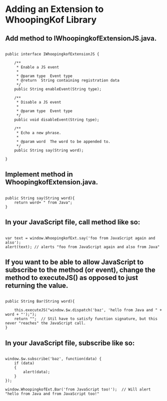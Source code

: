 Adding an Extension to WhoopingKof Library
==========================================

Add method to IWhoopingkofExtensionJS.java.  
-------------------------------------------
<pre><code>
public interface IWhoopingkofExtensionJS {
	
	/**
	 * Enable a JS event
	 * 
	 * @param type	Event type
	 * @return	String containing registration data
	 */
	public String enableEvent(String type);
	
	/**
	 * Disable a JS event
	 * 
	 * @param type	Event type
	 */
	public void disableEvent(String type);
	
	/**
	 * Echo a new phrase.
	 * 
	 * @param word	The word to be appended to.
	 */
	public String say(String word);
	
}
</code></pre>

Implement method in WhoopingkofExtension.java.
----------------------------------------------
<pre><code>
public String say(String word){
	return word+ " from Java";
}
</code></pre>

In your JavaScript file, call method like so:
---------------------------------------------
<pre><code>
var text = window.WhoopingkofExt.say('foo from JavaScript again and also');
alert(text); // alerts "foo from JavaScript again and also from Java"
</code></pre>

If you want to be able to allow JavaScript to subscribe to the method (or event), change the method to executeJS() as opposed to just returning the value.
----------------------------------------------------------------------------------------------------------------------------------------------------------
<pre><code>
public String Bar(String word){
		
	this.executeJS("window.$w.dispatch('baz', 'hello from Java and " + word + "');");
	return "";  // Stil have to satisfy function signature, but this never "reaches" the JavaScript call.
}
</code></pre>

In your JavaScript file, subscribe like so:
-------------------------------------------
<pre><code>
window.$w.subscribe('baz', function(data) {
	if (data)
	{
		alert(data);
	}
});
	
window.WhoopingkofExt.Bar('from JavaScript too!');	// Will alert "hello from Java and from JavaScript too!"
</code></pre>